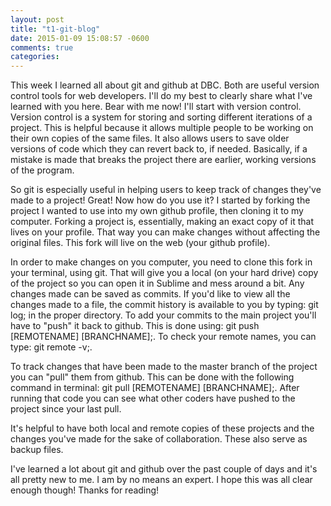 ```yaml
---
layout: post
title: "t1-git-blog"
date: 2015-01-09 15:08:57 -0600
comments: true
categories:
---
```

This week I learned all about git and github at DBC.  Both are useful version control tools for web developers.  I'll do my best to clearly share what I've learned with you here.  Bear with me now!
I'll start with version control.  Version control is a system for storing and sorting different iterations of a project.  This is helpful because it allows multiple people to be working on their own copies of the same files.  It also allows users to save older versions of code which they can revert back to, if needed.  Basically, if a mistake is made that breaks the project there are earlier, working versions of the program.

So git is especially useful in helping users to keep track of changes they've made to a project!  Great!  Now how do you use it?  I started by forking the project I wanted to use into my own github profile, then cloning it to my computer.  Forking a project is, essentially, making an exact copy of it that lives on your profile.  That way you can make changes without affecting the original files.  This fork will live on the web (your github profile).

In order to make changes on you computer, you need to clone this fork in your terminal, using git.  That will give you a local (on your hard drive) copy of the project so you can open it in Sublime and mess around a bit.  Any changes made can be saved as commits.  If you'd like to view all the changes made to a file, the commit history is available to you by typing: git log; in the proper directory.  To add your commits to the main project you'll have to "push" it back to github.  This is done using: git push [REMOTENAME] [BRANCHNAME];.  To check your remote names, you can type: git remote -v;.

To track changes that have been made to the master branch of the project you can "pull" them from github.  This can be done with the following command in terminal: git pull [REMOTENAME] [BRANCHNAME];.  After running that code you can see what other coders have pushed to the project since your last pull.

It's helpful to have both local and remote copies of these projects and the changes you've made for the sake of collaboration.  These also serve as backup files.

I've learned a lot about git and github over the past couple of days and it's all pretty new to me.  I am by no means an expert.  I hope this was all clear enough though!  Thanks for reading!